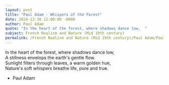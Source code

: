 ```yaml
---
layout: post
title: "Paul Adam - Whispers of the Forest"
date: 2024-12-30 12:00:00 -0000
author: Paul Adam
quote: "In the heart of the forest, where shadows dance low,  "
subject: French Realism and Nature (Mid 19th century)
permalink: /French Realism and Nature (Mid 19th century)/Paul Adam/Paul Adam - Whispers of the Forest
---
```


In the heart of the forest, where shadows dance low,  
A stillness envelops the earth's gentle flow.  
Sunlight filters through leaves, a warm golden hue,  
Nature's soft whispers breathe life, pure and true.

- Paul Adam
